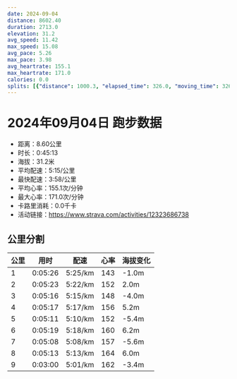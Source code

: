 ```yaml
---
date: 2024-09-04
distance: 8602.40
duration: 2713.0
elevation: 31.2
avg_speed: 11.42
max_speed: 15.08
avg_pace: 5.26
max_pace: 3.98
avg_heartrate: 155.1
max_heartrate: 171.0
calories: 0.0
splits: [{"distance": 1000.3, "elapsed_time": 326.0, "moving_time": 326.0, "average_speed": 3.07, "pace": 5.428892508143322, "average_heartrate": 143.92331288343559, "elevation_difference": -1.0, "split_number": 1}, {"distance": 1000.8, "elapsed_time": 323.0, "moving_time": 323.0, "average_speed": 3.1, "pace": 5.376354838709677, "average_heartrate": 152.1517027863777, "elevation_difference": 2.0, "split_number": 2}, {"distance": 1001.0, "elapsed_time": 316.0, "moving_time": 316.0, "average_speed": 3.17, "pace": 5.2576340694006305, "average_heartrate": 148.72151898734177, "elevation_difference": -4.0, "split_number": 3}, {"distance": 998.2, "elapsed_time": 317.0, "moving_time": 317.0, "average_speed": 3.15, "pace": 5.291015873015873, "average_heartrate": 156.33968253968254, "elevation_difference": 5.2, "split_number": 4}, {"distance": 1002.8, "elapsed_time": 311.0, "moving_time": 311.0, "average_speed": 3.22, "pace": 5.175993788819875, "average_heartrate": 152.87459807073955, "elevation_difference": -5.4, "split_number": 5}, {"distance": 1000.7, "elapsed_time": 319.0, "moving_time": 319.0, "average_speed": 3.14, "pace": 5.307866242038216, "average_heartrate": 160.3949843260188, "elevation_difference": 6.2, "split_number": 6}, {"distance": 999.1, "elapsed_time": 308.0, "moving_time": 308.0, "average_speed": 3.24, "pace": 5.144043209876543, "average_heartrate": 157.91233766233765, "elevation_difference": -5.6, "split_number": 7}, {"distance": 997.9, "elapsed_time": 313.0, "moving_time": 313.0, "average_speed": 3.19, "pace": 5.224670846394984, "average_heartrate": 164.22044728434506, "elevation_difference": 6.0, "split_number": 8}, {"distance": 597.9, "elapsed_time": 183.0, "moving_time": 180.0, "average_speed": 3.32, "pace": 5.020090361445783, "average_heartrate": 162.79444444444445, "elevation_difference": -3.4, "split_number": 9}]
---
```


# 2024年09月04日 跑步数据

- 距离：8.60公里
- 时长：0:45:13
- 海拔：31.2米
- 平均配速：5:15/公里
- 最快配速：3:58/公里
- 平均心率：155.1次/分钟
- 最大心率：171.0次/分钟
- 卡路里消耗：0.0千卡
- 活动链接：https://www.strava.com/activities/12323686738

## 公里分割

| 公里 | 用时 | 配速 | 心率 | 海拔变化 |
|------|------|------|------|------|
| 1 | 0:05:26 | 5:25/km | 143 | -1.0m |
| 2 | 0:05:23 | 5:22/km | 152 | 2.0m |
| 3 | 0:05:16 | 5:15/km | 148 | -4.0m |
| 4 | 0:05:17 | 5:17/km | 156 | 5.2m |
| 5 | 0:05:11 | 5:10/km | 152 | -5.4m |
| 6 | 0:05:19 | 5:18/km | 160 | 6.2m |
| 7 | 0:05:08 | 5:08/km | 157 | -5.6m |
| 8 | 0:05:13 | 5:13/km | 164 | 6.0m |
| 9 | 0:03:00 | 5:01/km | 162 | -3.4m |

